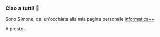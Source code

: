 ### Ciao a tutti! 👋

Sono Simone, dai un'occhiata alla mia pagina personale [informatica++](https://codecoagious.github.io/)

A presto..

<!--
**simonediricco1/simonediricco1** is a ✨ _special_ ✨ repository because its `README.md` (this file) appears on your GitHub profile.

Here are some ideas to get you started:

- 🔭 I’m currently working on ...
- 🌱 I’m currently learning ...
- 👯 I’m looking to collaborate on ...
- 🤔 I’m looking for help with ...
- 💬 Ask me about ...
- 📫 How to reach me: ...
- 😄 Pronouns: ...
- ⚡ Fun fact: ...
-->
